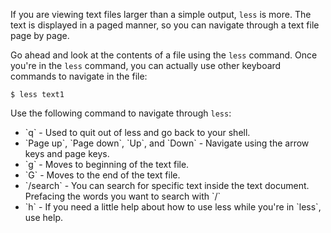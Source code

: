 If you are viewing text files larger than a simple output, `less` is more. The text is displayed in a paged manner, so you can navigate through a text file page by page. 

Go ahead and look at the contents of a file using the `less` command. Once you're in the `less` command, you can actually use other keyboard commands to navigate in the file:

```
$ less text1
```

Use the following command to navigate through `less`: 

<ul>
<li>`q` - Used to quit out of less and go back to your shell.</li>
<li>`Page up`, `Page down`, `Up`, and `Down` - Navigate using the arrow keys and page keys.</li>
<li>`g` - Moves to beginning of the text file.</li>
<li>`G` - Moves to the end of the text file.</li>
<li>`/search` - You can search for specific text inside the text document. Prefacing the words you want to search with `/`</li>
<li>`h` - If you need a little help about how to use less while you're in `less`, use help.</li>
</ul>

